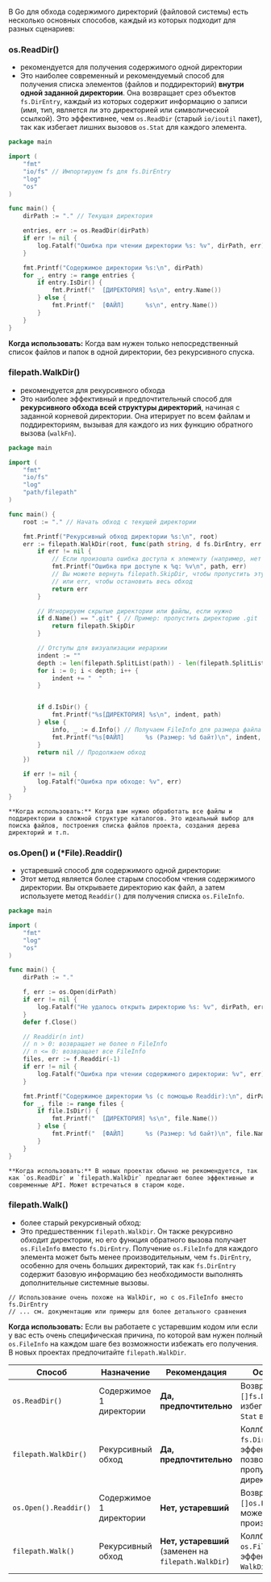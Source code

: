В Go для обхода содержимого директорий (файловой системы) есть несколько основных способов, каждый из которых подходит для разных сценариев:

### os.ReadDir() 
- рекомендуется для получения содержимого одной директории
- Это наиболее современный и рекомендуемый способ для получения списка элементов (файлов и поддиректорий) **внутри одной заданной директории**. Она возвращает срез объектов `fs.DirEntry`, каждый из которых содержит информацию о записи (имя, тип, является ли это директорией или символической ссылкой). Это эффективнее, чем `os.ReadDir` (старый `io/ioutil` пакет), так как избегает лишних вызовов `os.Stat` для каждого элемента.
    
```go
package main

import (
	"fmt"
	"io/fs" // Импортируем fs для fs.DirEntry
	"log"
	"os"
)

func main() {
	dirPath := "." // Текущая директория

	entries, err := os.ReadDir(dirPath)
	if err != nil {
		log.Fatalf("Ошибка при чтении директории %s: %v", dirPath, err)
	}

	fmt.Printf("Содержимое директории %s:\n", dirPath)
	for _, entry := range entries {
		if entry.IsDir() {
			fmt.Printf("  [ДИРЕКТОРИЯ] %s\n", entry.Name())
		} else {
			fmt.Printf("  [ФАЙЛ]      %s\n", entry.Name())
		}
	}
}
```

**Когда использовать:** Когда вам нужен только непосредственный список файлов и папок в одной директории, без рекурсивного спуска.


### filepath.WalkDir() 
- рекомендуется для рекурсивного обхода 
- Это наиболее эффективный и предпочтительный способ для **рекурсивного обхода всей структуры директорий**, начиная с заданной корневой директории. Она итерирует по всем файлам и поддиректориям, вызывая для каждого из них функцию обратного вызова (`walkFn`).
    
```go
package main

import (
	"fmt"
	"io/fs"
	"log"
	"path/filepath"
)

func main() {
	root := "." // Начать обход с текущей директории

	fmt.Printf("Рекурсивный обход директории %s:\n", root)
	err := filepath.WalkDir(root, func(path string, d fs.DirEntry, err error) error {
		if err != nil {
			// Если произошла ошибка доступа к элементу (например, нет прав)
			fmt.Printf("Ошибка при доступе к %q: %v\n", path, err)
			// Вы можете вернуть filepath.SkipDir, чтобы пропустить эту директорию
			// или err, чтобы остановить весь обход
			return err
		}

		// Игнорируем скрытые директории или файлы, если нужно
		if d.Name() == ".git" { // Пример: пропустить директорию .git
			return filepath.SkipDir
		}

		// Отступы для визуализации иерархии
		indent := ""
		depth := len(filepath.SplitList(path)) - len(filepath.SplitList(root))
		for i := 0; i < depth; i++ {
			indent += "  "
		}


		if d.IsDir() {
			fmt.Printf("%s[ДИРЕКТОРИЯ] %s\n", indent, path)
		} else {
			info, _ := d.Info() // Получаем FileInfo для размера файла
			fmt.Printf("%s[ФАЙЛ]      %s (Размер: %d байт)\n", indent, path, info.Size())
		}
		return nil // Продолжаем обход
	})

	if err != nil {
		log.Fatalf("Ошибка при обходе: %v", err)
	}
}
```
    
    **Когда использовать:** Когда вам нужно обработать все файлы и поддиректории в сложной структуре каталогов. Это идеальный выбор для поиска файлов, построения списка файлов проекта, создания дерева директорий и т.п.
    
### os.Open() и (\*File).Readdir() 
- устаревший способ для содержимого одной директории:
- Этот метод является более старым способом чтения содержимого директории. Вы открываете директорию как файл, а затем используете метод `Readdir()` для получения списка `os.FileInfo`.
```go
package main

import (
	"fmt"
	"log"
	"os"
)

func main() {
	dirPath := "."

	f, err := os.Open(dirPath)
	if err != nil {
		log.Fatalf("Не удалось открыть директорию %s: %v", dirPath, err)
	}
	defer f.Close()

	// Readdir(n int)
	// n > 0: возвращает не более n FileInfo
	// n <= 0: возвращает все FileInfo
	files, err := f.Readdir(-1)
	if err != nil {
		log.Fatalf("Ошибка при чтении содержимого директории: %v", err)
	}

	fmt.Printf("Содержимое директории %s (с помощью Readdir):\n", dirPath)
	for _, file := range files {
		if file.IsDir() {
			fmt.Printf("  [ДИРЕКТОРИЯ] %s\n", file.Name())
		} else {
			fmt.Printf("  [ФАЙЛ]      %s (Размер: %d байт)\n", file.Name(), file.Size())
		}
	}
}
```
    
    **Когда использовать:** В новых проектах обычно не рекомендуется, так как `os.ReadDir` и `filepath.WalkDir` предлагают более эффективные и современные API. Может встречаться в старом коде.
    
### filepath.Walk() 
- более старый рекурсивный обход:
- Это предшественник `filepath.WalkDir`. Он также рекурсивно обходит директории, но его функция обратного вызова получает `os.FileInfo` вместо `fs.DirEntry`. Получение `os.FileInfo` для каждого элемента может быть менее производительным, чем `fs.DirEntry`, особенно для очень больших директорий, так как `fs.DirEntry` содержит базовую информацию без необходимости выполнять дополнительные системные вызовы.

```
// Использование очень похоже на WalkDir, но с os.FileInfo вместо fs.DirEntry
// ... см. документацию или примеры для более детального сравнения
```
   
**Когда использовать:** Если вы работаете с устаревшим кодом или если у вас есть очень специфическая причина, по которой вам нужен полный `os.FileInfo` на каждом шаге без возможности избежать его получения. В новых проектах предпочитайте `filepath.WalkDir`.



| Способ                | Назначение              | Рекомендация                                        | Особенности                                                                  |
| --------------------- | ----------------------- | --------------------------------------------------- | ---------------------------------------------------------------------------- |
| `os.ReadDir()`        | Содержимое 1 директории | **Да, предпочтительно**                             | Возвращает `[]fs.DirEntry`, избегает лишних `Stat` вызовов.                  |
| `filepath.WalkDir()`  | Рекурсивный обход       | **Да, предпочтительно**                             | Коллбэк получает `fs.DirEntry`, эффективен, позволяет пропускать директории. |
| `os.Open().Readdir()` | Содержимое 1 директории | **Нет, устаревший**                                 | Возвращает `[]os.FileInfo`, может быть менее производительным.               |
| `filepath.Walk()`     | Рекурсивный обход       | **Нет, устаревший** (заменен на `filepath.WalkDir`) | Коллбэк получает `os.FileInfo`, менее эффективен, чем `WalkDir`.             |


